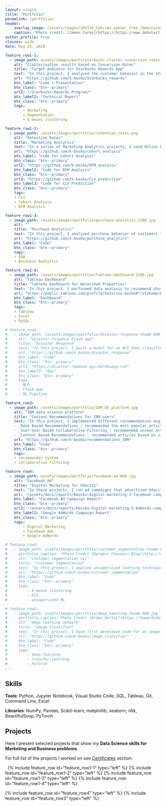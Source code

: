 ```yaml
---
layout: single
title: "Portfolio"
permalink: /portfolio/
header:
    overlay_image: /assets/images/101516_hybrids_opener_free.JamesCarey.v5.png
    caption: "Photo credit: [James Carey](https://https://www.debutart.com/artist/james-carey)"
author_profile: true
classes: wide
date: May 15, 2020

feature_row1-1:
  - image_path: assets/images/posts/starbucks-cluster-conversion-rates.png
    alt: "Clusterisation results based on Conversion Rates"
    title: "Target Audience for Starbucks Rewards App"
    text: "In this project, I analyzed the customer behavior in the Starbucks Rewards Mobile App. After signing up for the app, customers receive promotions every few days. The task was to identify which customers are influenced by promotional offers the most and what types of offers to send them in order to maximize the revenue. I used PCA and K-Means clustering to arrive at 3 customer segments (Disinterested, BOGO, Discount) based on Average Conversion Rates and explored their demographic profiles and shopping habits."
    url: "https://github.com/k-bosko/Starbucks_rewards"
    btn_label: "Code + Presentation"
    btn_class: "btn--primary"
    url2: "/Starbucks-Rewards-Program/"
    btn_label2: "Technical Report"
    btn_class: "btn--primary"
    tags: 
        - Marketing
        - Segmentation
        - k-means clustering

feature_row1-2:
  - image_path: /assets/images/portfolio/retention_rates.png
    alt: "Retention Rates"
    title: "Marketing Analytics"
    text: "In a series of Marketing Analytics projects, I used Online Retail II dataset to create cohorts based on monthly data, calculated retention rates and visualized them via a heatmap. Then I created RFM (Recency, Frequency, Monetary) segments, calculated RFM Score for each customer and segmented into 3 custom segments 'Top', 'Middle' and 'Low' based on the total RFM Score. Finally, I calculated the revenue-based CLV (Customer Lifetime Value) for each customer."
    url: "https://github.com/k-bosko/cohort_analysis"
    btn_label: "Code for Cohort Analysis"
    btn_class: "btn--primary"
    url2: "https://github.com/k-bosko/RFM_analysis"
    btn_label2: "Code for RFM Analysis"
    btn_class: "btn--primary"
    url3: "https://github.com/k-bosko/CLV_prediction"
    btn_label3: "Code for CLV Prediction"
    btn_class: "btn--primary"
    tags: 
    - CLV
    - Cohort Analysis
    - RFM Analysis

feature_row1-3:
  - image_path: /assets/images/portfolio/purchase-analytics-1200.jpg
    alt: ""
    title: "Purchase Analytics"
    text: "In this project, I analyzed purchase behavior of customers that bought 5 different brands of chocolate bars in a physical FMCG store during 2 years. In total, they made 58,693 transactions, captured through the loyalty cards they used at checkout. Based on the results of customer segmentation, I explored the segments sizes and answered the following business questions: 1. How often do people from different segments visit the store? 2. What brand do customer segments prefer on average? 3. How much revenue each customer segment brings?"
    url: "https://github.com/k-bosko/purchase_analytics"
    btn_label: "Code"
    btn_class: "btn--primary"
    tags: 
    - EDA
    - Business Analytics

feature_row1-4:
  - image_path: /assets/images/portfolio/Tableau-dashboard-1200.jpg
    alt: "Tableau Dashboard"
    title: "Tableau Dashboard for Watershed Properties"
    text: "In this project, I performed data analysis to recommend short-term renting strategy for Watershed, a residential rental properties firm. To do this, I extracted relevant data from a real estate MySQL database, analyzed data in Excel to identify the best opportunities to increase revenue and maximize profits and created a Tableau dashboard to show the results of a sensitivity analysis."
    url: "https://public.tableau.com/profile/katerina.bosko#!/vizhome/Bosko_dashboardforWatershedproperties/FinalDashboard"
    btn_label: "Dashboard"
    btn_class: "btn--primary"
    tags: 
    - Tableau
    - Excel
    - MySQL

# feature_row2:
#   - image_path: /assets/images/portfolio/disaster-response-thumb-800.jpg
#     alt: "disaster response Flask app"
#     title: "Disaster Response"
#     text: "In this project, I built a model for an API that classifies disaster messages. The datasets provided by Figure Eight contain real messages sent during disaster events and their respective categories. The task was to train the supervised ML classifier to automate categorization of the new messages so that different disaster relief agencies would receive only relevant ones. The model was then deployed as a Python Flask app to Heroku."
#     url: "https://github.com/k-bosko/disaster_response"
#     btn_label: "Code"
#     btn_class: "btn--primary"
#     url2: "https://disaster-reponse-api.herokuapp.com"
#     btn_label2: "App"
#     btn_class: "btn--primary"
#     tags: 
#     - NLP
#     - Flask-app
#     - ML Pipeline

feature_row3:
  - image_path: /assets/images/portfolio/IBM_DS_platform.jpg
    alt: "IBM data science platform"
    title: "Content Recommendations for IBM users"
    text: "In this project, I implemented different recommendation engines for users of the IBM Watson Studio platform. <br>
    - _Rank Based Recommendations_: recommended the most popular articles based on the highest user interactions <br>
    - _User-User Based Collaborative Filtering_: recommended unseen articles that were viewed by most similar users <br>
    - _Content Based Recommendations_: recommended articles based on similarity of content <br>"
    url: "https://github.com/k-bosko/recommendations_IBM"
    btn_label: "Code"
    btn_class: "btn--primary"
    tags: 
    - recommender system
    - collaborative filtering

feature_row4:
  - image_path: assets/images/portfolio/facebook-ad-800.jpg
    alt: "Facebook Ad"
    title: "Digital Marketing for Udacity"
    text: "In these projects, I run ad campaigns that advertised Udacity products on Facebook and Google Search. My **Facebook Ad campaign** took place between May 24-May 27, 2020 (3 days) and had a total budget of $100. The objective was to generate leads and collect  new email addresses from prospective Digital Marketing Nanodegree students. The results exceeded expectations - 1056 emails collected with CTR of 1.38%, average CPC $0.07 and final cost of $76.29, saving 24% of the original budget.The **Google AdWords search campaign** advertised free course 'Differential Equations in Action' in India and run for 5 days with budget of $10/day. Campaign did not result into conversions (measured as # of enrollments into the course) but generated 93 clicks with average CTR of 3.46% and average CPC of $0.55."
    url: "/assets/docs/reports/kbosko-digital-marketing-3-facebook-campaign.pdf"
    btn_label: "Facebook Ad Campaign Report"
    btn_class: "btn--primary"
    url2: "/assets/docs/reports/kbosko-digital-marketing-5-AdWords-campaign.pdf"
    btn_label2: "Google AdWords Campaign Report"
    btn_class: "btn--primary"
    tags: 
        - Digital Marketing
        - Facebook Ads
        - Google AdWords

# feature_row4:
#   - image_path: assets/images/portfolio/customer_segmentation-thumb-800-light.jpg
#     portfolio_caption: "Photo Credit [Dynamic Concepts Blog](http://www.dynamic-concepts.nl/en/segmentation/)"
#     alt: "customer segmentation viz"
#     title: "Customer Segmentation"
#     text: "In this project, I applied unsupervised learning techniques to identify segments of the population that form the core customer base for a mail-order sales company in Germany. I worked with real-life data provided by Bertelsmann partners AZ Direct and Arvato Finance Solution. Prior to applying the machine learning methods, I assessed and cleaned the data in order to convert the data into a usable form."
#     url: "https://github.com/k-bosko/customer_segmentation"
#     btn_label: "Code"
#     btn_class: "btn--primary"
#     tags: 
#         - k-means clustering
#         - PCA
#         - unsupervised ML

# feature_row5:
#   - image_path: assets/images/portfolio/deep_learning-thumb-800.jpg
#     portfolio_caption: Photo Credit [Ardon Dertat](https://towardsdatascience.com/applied-deep-learning-part-1-artificial-neural-networks-d7834f67a4f6)
#     alt: "deep learning network"
#     title: "Image Classifier"
#     text: "In this project, I have first developed code for an image classifier built with PyTorch in Jupyter Notebook, then converted it into a command line application. The application allows you to choose one of the pretrained architectures, specify different hyperparameters (learning rate, hidden layers, epochs) and use either GPU or CPU for training. I also implemented saving the checkpoints so that you can continue training if stopped. Image Classifier predicts 102 flower categories. "
#     url: "https://github.com/k-bosko/image_classifier"
#     btn_label: "Code"
#     btn_class: "btn--primary"
#     tags: 
#         - deep-learning
#         - transfer-learning
#         - PyTorch
---
```


## Skills
**Tools**: Python, Jupyter Notebook, Visual Studio Code, SQL, Tableau, Git, Command Line, Excel

**Libraries**: NumPy, Pandas, Scikit-learn, matplotlib, seaborn, nltk, BeautifulSoup, PyTorch


## Projects

Here I present selected projects that show my **Data Science skills for Marketing and Business problems**. 

For full list of the projects I worked on see [Certificates](/certificates/) section.

&nbsp;
{% include feature_row id="feature_row1-1" type="left" %}
<a name="Marketing-Analytics"></a> 
{% include feature_row id="feature_row1-2" type="left" %}
<a name="Purchase-Analytics"></a> 
{% include feature_row id="feature_row1-3" type="left" %}
<a name="Tableau-Dashboard"></a> 
{% include feature_row id="feature_row1-4" type="left" %}
<!-- {% include feature_row id="feature_row2" type="left" %} -->
<a name="Digital-Marketing"></a> 
{% include feature_row id="feature_row4" type="left" %}
<a name="Recommender-System"></a> 
{% include feature_row id="feature_row3" type="left" %}
<!-- {% include feature_row id="feature_row5" type="left" %} -->


